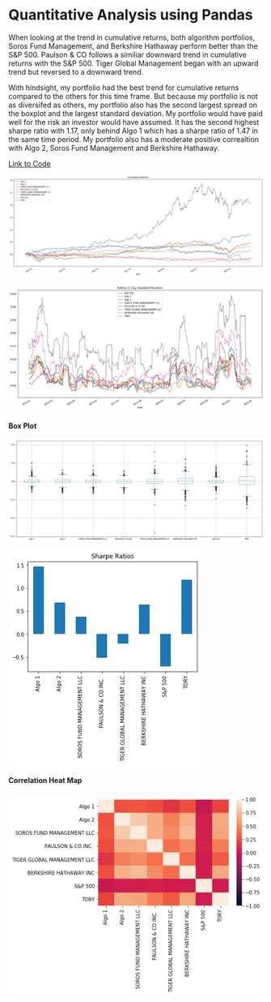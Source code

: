 # Quantitative Analysis using Pandas

When looking at the trend in cumulative returns, both algorithm portfolios, Soros Fund Management, and Berkshire Hathaway perform better than the S&P 500. Paulson & CO follows a similiar downward trend in cumulative returns with the S&P 500. Tiger Global Management began with an upward trend but reversed to a downward trend.

With hindsight, my portfolio had the best trend for cumulative returns compared to the others for this time frame. But because my portfolio is not as diversifed as others, my portfolio also has the second largest spread on the boxplot and the largest standard deviation. My portfolio would have paid well for the risk an investor would have assumed. It has the second highest sharpe ratio with 1.17, only behind Algo 1 which has a sharpe ratio of 1.47 in the same time period. My portfolio also has a moderate positive correaltion with Algo 2, Soros Fund Management and Berkshire Hathaway.

[Link to Code](https://github.com/tyoung65/portfolio_analysis_pandas/blob/master/portfolio_analysis.ipynb)


![Portfolio Daily Returns](images/Portfolio_Daily_Returns.png)


![Standard Deviation of Porfolios](images/Portfolio_Standard_Deviation.png)

#### Box Plot
![Portfolio Box Plot](images/Portfolio_Box_Plot.png)


![Sharpe Ratio](images/Portfolio_Sharpe_Ratio.png)

#### Correlation Heat Map
![Correlation Heat Map](images/Portfolio_Correlation.png)

